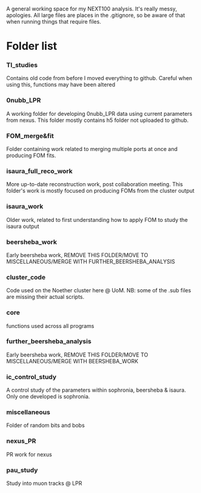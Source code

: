 A general working space for my NEXT100 analysis.
It's really messy, apologies. All large files are places in the .gitignore, so be aware of that when running things that require files.
# Folder list

### Tl_studies

Contains old code from before I moved everything to github. Careful when using this, functions may have been altered

### 0nubb_LPR

A working folder for developing 0nubb_LPR data using current parameters from nexus.
This folder mostly contains h5 folder not uploaded to github.

### FOM_merge&fit

Folder containing work related to merging multiple ports at once and producing FOM fits.

### isaura_full_reco_work

More up-to-date reconstruction work, post collaboration meeting.
This folder's work is mostly focused on producing FOMs from the cluster output

### isaura_work

Older work, related to first understanding how to apply FOM to study the isaura output

### beersheba_work

Early beersheba work, REMOVE THIS FOLDER/MOVE TO MISCELLANEOUS/MERGE WITH FURTHER_BEERSHEBA_ANALYSIS

### cluster_code

Code used on the Noether cluster here @ UoM. NB: some of the .sub files are missing their actual scripts.

### core

functions used across all programs

### further_beersheba_analysis

Early beersheba work, REMOVE THIS FOLDER/MOVE TO MISCELLANEOUS/MERGE WITH BEERSHEBA_WORK

### ic_control_study

A control study of the parameters within sophronia, beersheba & isaura. 
Only one developed is sophronia.

### miscellaneous

Folder of random bits and bobs

### nexus_PR

PR work for nexus

### pau_study

Study into muon tracks @ LPR
